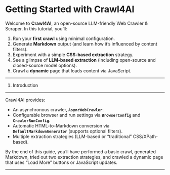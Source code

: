 Getting Started with Crawl4AI
=============================

Welcome to **Crawl4AI**, an open-source LLM-friendly Web Crawler & Scraper. In this tutorial, you’ll:

1. Run your **first crawl** using minimal configuration.
2. Generate **Markdown** output (and learn how it’s influenced by content filters).
3. Experiment with a simple **CSS-based extraction** strategy.
4. See a glimpse of **LLM-based extraction** (including open-source and closed-source model options).
5. Crawl a **dynamic** page that loads content via JavaScript.

---

1. Introduction
---------------

Crawl4AI provides:

* An asynchronous crawler, **`AsyncWebCrawler`**.
* Configurable browser and run settings via **`BrowserConfig`** and **`CrawlerRunConfig`**.
* Automatic HTML-to-Markdown conversion via **`DefaultMarkdownGenerator`** (supports optional filters).
* Multiple extraction strategies (LLM-based or “traditional” CSS/XPath-based).

By the end of this guide, you’ll have performed a basic crawl, generated Markdown, tried out two extraction strategies, and crawled a dynamic page that uses “Load More” buttons or JavaScript updates.

---